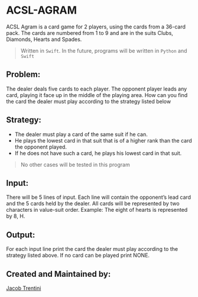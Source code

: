 # ACSL-AGRAM

ACSL Agram is a card game for 2 players, using the cards from a 36-card pack. The cards are numbered from 1 to 9 and are in the suits Clubs, Diamonds, Hearts and Spades.

> Written in `Swift`. In the future, programs will be written in `Python` and `Swift`

## Problem:

The dealer deals five cards to each player. The opponent player leads any card, playing it face up in the middle of the playing area. How can you find the card the dealer must play according to the strategy listed below

## Strategy:
- The dealer must play a card of the same suit if he can.
- He plays the lowest card in that suit that is of a higher rank than the card the opponent played.
- If he does not have such a card, he plays his lowest card in that suit. 

> No other cases will be tested in this program

## Input:

There will be 5 lines of input. Each line will contain the opponent’s lead card and the 5 cards held by the dealer. All cards will be represented by two characters in value-suit order.
Example: The eight of hearts is represented by 8, H.

## Output:
For each input line print the card the dealer must play according to the strategy listed above. If no card can be played print NONE.

## Created and Maintained by:

[Jacob Trentini](https://github.com/Awesomeplayer165)
